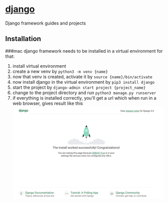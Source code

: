 # [django](https://www.djangoproject.com/)

Django framework guides and projects

## Installation
###mac
django framework needs to be installed in a virtual environment
for that:
1. install virtual environment
2. create a new venv by ```python3 -m venv {name}```
3. now that venv is created, activate it by ```source {name}/bin/activate```
4. now install django in the virtual environment by ```pip3 install django```
5. start the project by ```django-admin start project {project_name}```
6. change to the project directory and run ```python3 manage.py runserver```
7. if everything is installed correctly, you’ll get a url which when run in a web browser, gives result like this ![result](result.png)
